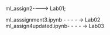 ml_assign2----> Lab01;<br> 

ml_asssignment3.ipynb - - - - -> Lab02<br>
ml_assign4updated.ipynb- - - - -> Lab03
